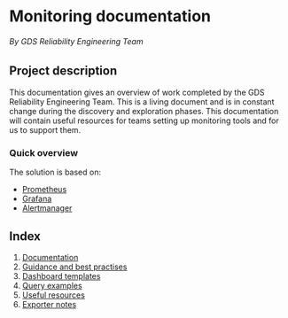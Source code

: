 # Monitoring documentation
###### By GDS Reliability Engineering Team

## Project description

This documentation gives an overview of work completed by the GDS Reliability Engineering Team.
This is a living document and is in constant change during the discovery and exploration phases.
This documentation will contain useful resources for teams setting up monitoring tools and for us to support them.

### Quick overview

The solution is based on:
* [Prometheus](https://prometheus.io/)
* [Grafana](https://grafana.com/)
* [Alertmanager](https://prometheus.io/docs/alerting/alertmanager/)

## Index

1. [Documentation](./documentation)
2. [Guidance and best practises](./guidance)
3. [Dashboard templates](./dashboard_templates)
4. [Query examples](./queries)
5. [Useful resources](./resources)
6. [Exporter notes](./exporters)
